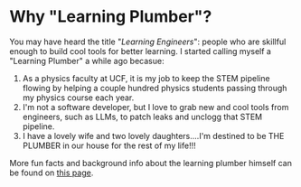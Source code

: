 
# Why "Learning Plumber"? 

You may have heard the title "*Learning Engineers*": people who are skillful enough to build cool tools for better learning. I started calling myself a "Learning Plumber" a while ago becasue:  
  1. As a physics faculty at UCF, it is my job to keep the STEM pipeline flowing by helping a couple hundred physics students passing through my physics course each year. 
  2. I'm not a software developer, but I love to grab new and cool tools from engineers, such as LLMs, to patch leaks and unclogg that STEM pipeline.
  3. I have a lovely wife and two lovely daughters....I'm destined to be THE PLUMBER in our house for the rest of my life!!! 

More fun facts and background info about the learning plumber himself can be found on [this page](./about.md). 
&nbsp;